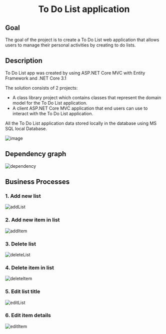 <h1 align="center">To Do List application</h1>
<h2>Goal</h2>
The goal of the project is to create a To Do List web application that allows users to manage their personal activities by creating to do lists. </br>
<h2>Description</h2> 

To Do List app was created by using ASP.NET Core MVC with Entity Framework and .NET Core 3.1 

The solution consists of 2 projects:

- A class library project which contains classes that represent the domain model for the To Do List application.
- A client ASP.NET Core MVC application that end users can use to interact with the To Do List application.

All the To Do List application data stored locally in the database using MS SQL local Database. 


![image](https://github.com/Kurbanov27/todo-app/assets/42763170/9868e27e-a190-4bc7-9942-fd0f874a7d1c)


<h2>Dependency graph</h2>

![dependency](https://user-images.githubusercontent.com/42763170/178144410-8bf72584-33e5-4635-b7e1-490e81d821fa.png)

<h2>Business Processes</h2> 
<h3>1. Add new list</h3>

![addList](https://user-images.githubusercontent.com/42763170/177997847-304fc330-d383-4732-9e9e-3283e1685893.png)

<h3>2. Add new item in list</h3>

![addItem](https://user-images.githubusercontent.com/42763170/178002651-da3d7dce-34be-41c9-a2e7-8ade0999c223.png)

<h3>3. Delete list</h3>

![deleteList](https://user-images.githubusercontent.com/42763170/178104385-93d201c5-1c97-4bff-aaba-87705f07b9c4.png)

<h3>4. Delete item in list</h3>

![deleteItem](https://user-images.githubusercontent.com/42763170/178098712-266029ae-b32f-4df3-abff-a718bfd09e08.png)

<h3>5. Edit list title</h3>

![editList](https://user-images.githubusercontent.com/42763170/178104106-d6bfe4a3-79ff-4551-82d9-7d6128bf8f29.png)

<h3>6. Edit item details</h3>

![editItem](https://user-images.githubusercontent.com/42763170/178103906-1a540480-a441-4ea1-9a0e-de163c3e7f82.png)
